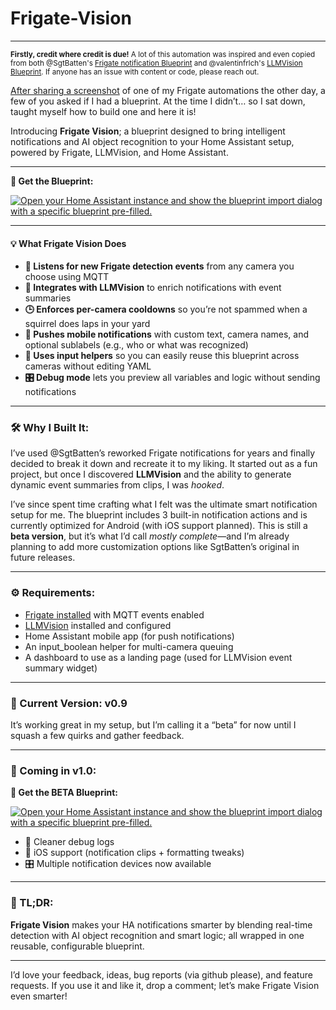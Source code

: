 # Frigate-Vision
---
<sup>**Firstly, credit where credit is due!** A lot of this automation was inspired and even copied from both @SgtBatten's [Frigate notification Blueprint](https://community.home-assistant.io/t/frigate-mobile-app-notifications-2-0/559732) and @valentinfrlch's [LLMVision Blueprint](https://llmvision.gitbook.io/getting-started/setup/blueprint). If anyone has an issue with content or code, please reach out.</sup>

[After sharing a screenshot](https://www.reddit.com/r/homeassistant/comments/1lohkx9/my_take_on_a_frigatellm_vision_notification/) of one of my Frigate automations the other day, a few of you asked if I had a blueprint. At the time I didn’t… so I sat down, taught myself how to build one and here it is!

Introducing **Frigate Vision**; a blueprint designed to bring intelligent notifications and AI object recognition to your Home Assistant setup, powered by Frigate, LLMVision, and Home Assistant.

---

**📄 Get the Blueprint:**

[![Open your Home Assistant instance and show the blueprint import dialog with a specific blueprint pre-filled.](https://my.home-assistant.io/badges/blueprint_import.svg)](https://my.home-assistant.io/redirect/blueprint_import/?blueprint_url=https%3A%2F%2Fgithub.com%2Fzacharyd3%2FFrigate-Vision%2Fblob%2Fmain%2Ffrigate_vision.yaml)

---

#### 💡 What Frigate Vision Does

* **🚨 Listens for new Frigate detection events** from any camera you choose using MQTT
* **🧠 Integrates with LLMVision** to enrich notifications with event summaries
* **🕒 Enforces per-camera cooldowns** so you’re not spammed when a squirrel does laps in your yard
* **📱 Pushes mobile notifications** with custom text, camera names, and optional sublabels (e.g., who or what was recognized)
* **🧩 Uses input helpers** so you can easily reuse this blueprint across cameras without editing YAML
* **🎛️ Debug mode** lets you preview all variables and logic without sending notifications

---

### 🛠️ Why I Built It:
I’ve used @SgtBatten’s reworked Frigate notifications for years and finally decided to break it down and recreate it to my liking. It started out as a fun project, but once I discovered **LLMVision** and the ability to generate dynamic event summaries from clips, I was *hooked*.

I’ve since spent time crafting what I felt was the ultimate smart notification setup for me. The blueprint includes 3 built-in notification actions and is currently optimized for Android (with iOS support planned). This is still a **beta version**, but it’s what I’d call *mostly complete*—and I’m already planning to add more customization options like SgtBatten’s original in future releases.


---

### ⚙️ Requirements:

* [Frigate installed](https://docs.frigate.video/integrations/home-assistant/) with MQTT events enabled
* [LLMVision](https://llmvision.org/) installed and configured
* Home Assistant mobile app (for push notifications)
* An input_boolean helper for multi-camera queuing
* A dashboard to use as a landing page (used for LLMVision event summary widget)

---

### 🚧 Current Version: **v0.9**

It’s working great in my setup, but I’m calling it a “beta” for now until I squash a few quirks and gather feedback.

---

### 🔭 Coming in v1.0:
**📄 Get the BETA Blueprint:**

[![Open your Home Assistant instance and show the blueprint import dialog with a specific blueprint pre-filled.](https://my.home-assistant.io/badges/blueprint_import.svg)](https://my.home-assistant.io/redirect/blueprint_import/?blueprint_url=https%3A%2F%2Fgithub.com%2Fzacharyd3%2FFrigate-Vision%2Fblob%2Fmain%2Ffrigate_vision_beta.yaml)

* 🧼 Cleaner debug logs
* 🍏 iOS support (notification clips + formatting tweaks)
* 🎛️ Multiple notification devices now available

---

### 🧠 TL;DR:

**Frigate Vision** makes your HA notifications smarter by blending real-time detection with AI object recognition and smart logic; all wrapped in one reusable, configurable blueprint.

---

I’d love your feedback, ideas, bug reports (via github please), and feature requests. If you use it and like it, drop a comment; let’s make Frigate Vision even smarter!
